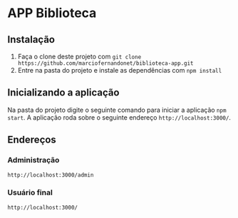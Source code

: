 # APP Biblioteca

## Instalação

1. Faça o clone deste projeto com `git clone https://github.com/marciofernandonet/biblioteca-app.git`
2. Entre na pasta do projeto e instale as dependências com `npm install`

## Inicializando a aplicação

Na pasta do projeto digite o seguinte comando para iniciar a aplicação `npm start`. 
A aplicação roda sobre o seguinte endereço `http://localhost:3000/`.

## Endereços

### Administração

`http://localhost:3000/admin`

### Usuário final

`http://localhost:3000/`